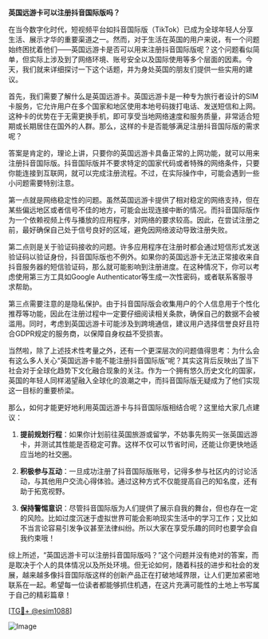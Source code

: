 **英国远游卡可以注册抖音国际版吗？**

在当今数字化时代，短视频平台如抖音国际版（TikTok）已成为全球年轻人分享生活、展示才华的重要渠道之一。然而，对于生活在英国的用户来说，有一个问题始终困扰着他们——英国远游卡是否可以用来注册抖音国际版呢？这个问题看似简单，但实际上涉及到了网络环境、账号安全以及国际使用等多个层面的因素。今天，我们就来详细探讨一下这个话题，并为身处英国的朋友们提供一些实用的建议。

首先，我们需要了解什么是英国远游卡。英国远游卡是一种专为旅行者设计的SIM卡服务，它允许用户在多个国家和地区使用本地号码拨打电话、发送短信和上网。这种卡的优势在于无需更换手机，即可享受当地网络速度和服务质量，非常适合短期或长期居住在国外的人群。那么，这样的卡是否能够满足注册抖音国际版的需求呢？

答案是肯定的，理论上讲，只要你的英国远游卡具备正常的上网功能，就可以用来注册抖音国际版。抖音国际版并不要求特定的国家代码或者特殊的网络条件，只要你能连接到互联网，就可以完成注册流程。不过，在实际操作中，可能会遇到一些小问题需要特别注意。

第一点就是网络稳定性的问题。虽然英国远游卡提供了相对稳定的网络支持，但在某些偏远地区或者信号不佳的地方，可能会出现连接中断的情况。而抖音国际版作为一个依赖视频上传与播放的应用程序，对网络的要求较高。因此，在尝试注册之前，最好确保自己处于信号良好的区域，避免因网络波动导致注册失败。

第二点则是关于验证码接收的问题。许多应用程序在注册时都会通过短信形式发送验证码以验证身份，抖音国际版也不例外。如果你的英国远游卡无法正常接收来自抖音服务器的短信验证码，那么就可能影响到注册进度。在这种情况下，你可以考虑使用第三方工具如Google Authenticator等生成一次性密码，或者联系客服寻求帮助。

第三点需要注意的是隐私保护。由于抖音国际版会收集用户的个人信息用于个性化推荐等功能，因此在注册过程中一定要仔细阅读相关条款，确保自己的数据不会被滥用。同时，考虑到英国远游卡可能涉及到跨境通信，建议用户选择信誉良好且符合GDPR规定的服务商，以保障自身权益不受损害。

当然啦，除了上述技术性考量之外，还有一个更深层次的问题值得思考：为什么会有这么多人关心“英国远游卡能不能注册抖音国际版”呢？其实这背后反映出了当下社会对于全球化趋势下文化融合现象的关注。作为一个拥有悠久历史文化的国家，英国的年轻人同样渴望融入全球化的浪潮之中，而抖音国际版无疑成为了他们实现这一目标的重要桥梁。

那么，如何才能更好地利用英国远游卡与抖音国际版相结合呢？这里给大家几点建议：

1. **提前规划行程**：如果你计划前往英国旅游或留学，不妨事先购买一张英国远游卡，并测试其性能是否稳定可靠。这样不仅可以节省时间，还能让你更快地适应当地的社交圈。

2. **积极参与互动**：一旦成功注册了抖音国际版账号，记得多参与社区内的讨论活动，与其他用户交流心得体验。通过这种方式不仅能提高自己的知名度，还有助于拓宽视野。

3. **保持警惕意识**：尽管抖音国际版为人们提供了展示自我的舞台，但也存在一定的风险。比如过度沉迷于虚拟世界可能会影响现实生活中的学习工作；又比如不当言论容易引发争议甚至法律纠纷。所以大家在享受乐趣的同时也要学会自我约束哦！

综上所述，“英国远游卡可以注册抖音国际版吗？”这个问题并没有绝对的答案，而是取决于个人的具体情况以及所处环境。但无论如何，随着科技的进步和社会的发展，越来越多像抖音国际版这样的创新产品正在打破地域界限，让人们更加紧密地联系在一起。希望每一位读者都能够抓住机遇，在这片充满可能性的土地上书写属于自己的精彩篇章！

[[TG💪+ @esim1088](https://t.me/s/esim1088)]

![Image](https://i.postimg.cc/4NQfJmqS/Snipaste-2025-05-13-00-14-12.png)